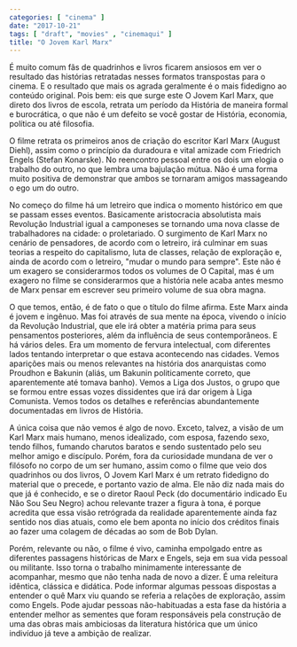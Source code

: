 ```yaml
---
categories: [ "cinema" ]
date: "2017-10-21"
tags: [ "draft", "movies" , "cinemaqui" ]
title: "O Jovem Karl Marx"
---
```

É muito comum fãs de quadrinhos e livros ficarem ansiosos em ver o
resultado das histórias retratadas nesses formatos transpostas para o
cinema. E o resultado que mais os agrada geralmente é o mais fidedigno
ao conteúdo original. Pois bem: eis que surge este O Jovem Karl Marx,
que direto dos livros de escola, retrata um período da História de
maneira formal e burocrática, o que não é um defeito se você gostar
de História, economia, política ou até filosofia.

O filme retrata os primeiros anos de criação do escritor Karl Marx
(August Diehl), assim como o princípio da duradoura e vital amizade com
Friedrich Engels (Stefan Konarske). No reencontro pessoal entre os dois
um elogia o trabalho do outro, no que lembra uma bajulação mútua. Não
é uma forma muito positiva de demonstrar que ambos se tornaram amigos
massageando o ego um do outro.

No começo do filme há um letreiro que indica o momento histórico em
que se passam esses eventos. Basicamente aristocracia absolutista mais
Revolução Industrial igual a camponeses se tornando uma nova classe
de trabalhadores na cidade: o proletariado. O surgimento de Karl Marx
no cenário de pensadores, de acordo com o letreiro, irá culminar em
suas teorias a respeito do capitalismo, luta de classes, relação de
exploração e, ainda de acordo com o letreiro, "mudar o mundo para
sempre". Este não é um exagero se considerarmos todos os volumes de
O Capital, mas é um exagero no filme se considerarmos que a história
nele acaba antes mesmo de Marx pensar em escrever seu primeiro volume
de sua obra magna.

O que temos, então, é de fato o que o título do filme afirma. Este
Marx ainda é jovem e ingênuo. Mas foi através de sua mente na época,
vivendo o início da Revolução Industrial, que ele irá obter a
matéria prima para seus pensamentos posteriores, além da influência
de seus contemporâneos. E há vários deles. Era um momento de fervura
intelectual, com diferentes lados tentando interpretar o que estava
acontecendo nas cidades. Vemos aparições mais ou menos relevantes na
história dos anarquistas como Proudhon e Bakunin (aliás, um Bakunin
politicamente correto, que aparentemente até tomava banho). Vemos a
Liga dos Justos, o grupo que se formou entre essas vozes dissidentes que
irá dar origem à Liga Comunista. Vemos todos os detalhes e referências
abundantemente documentadas em livros de História.

A única coisa que não vemos é algo de novo. Exceto, talvez, a visão
de um Karl Marx mais humano, menos idealizado, com esposa, fazendo
sexo, tendo filhos, fumando charutos baratos e sendo sustentado pelo
seu melhor amigo e discípulo. Porém, fora da curiosidade mundana de
ver o filósofo no corpo de um ser humano, assim como o filme que veio
dos quadrinhos ou dos livros, O Jovem Karl Marx é um retrato fidedigno
do material que o precede, e portanto vazio de alma. Ele não diz nada
mais do que já é conhecido, e se o diretor Raoul Peck (do documentário
indicado Eu Não Sou Seu Negro) achou relevante trazer a figura à tona,
é porque acredita que essa visão retrógrada da realidade aparentemente
ainda faz sentido nos dias atuais, como ele bem aponta no início dos
créditos finais ao fazer uma colagem de décadas ao som de Bob Dylan.

Porém, relevante ou não, o filme é vivo, caminha empolgado entre
as diferentes passagens históricas de Marx e Engels, seja em sua vida
pessoal ou militante. Isso torna o trabalho minimamente interessante de
acompanhar, mesmo que não tenha nada de novo a dizer. É uma releitura
idêntica, clássica e didática. Pode informar algumas pessoas dispostas
a entender o quê Marx viu quando se referia a relações de exploração,
assim como Engels. Pode ajudar pessoas não-habituadas a esta fase da
história a entender melhor as sementes que foram responsáveis pela
construção de uma das obras mais ambiciosas da literatura histórica
que um único indivíduo já teve a ambição de realizar.
